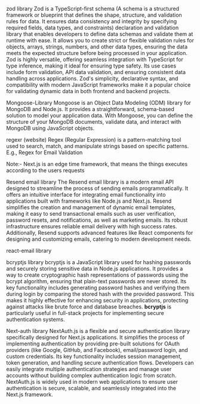zod library
    Zod is a TypeScript-first schema (A schema is a structured framework or blueprint that defines the shape, structure, and validation rules for data. It ensures data consistency and integrity by specifying required fields, data types, and constraints) declaration and validation library that enables developers to define data schemas and validate them at runtime with ease. It allows you to create strict or flexible validation rules for objects, arrays, strings, numbers, and other data types, ensuring the data meets the expected structure before being processed in your application. Zod is highly versatile, offering seamless integration with TypeScript for type inference, making it ideal for ensuring type safety. Its use cases include form validation, API data validation, and ensuring consistent data handling across applications. Zod's simplicity, declarative syntax, and compatibility with modern JavaScript frameworks make it a popular choice for validating dynamic data in both frontend and backend projects.

Mongoose-Library
    Mongoose is an Object Data Modeling (ODM) library for MongoDB and Node.js. It provides a straightforward, schema-based solution to model your application data. With Mongoose, you can define the structure of your MongoDB documents, validate data, and interact with MongoDB using JavaScript objects.

regexr (website)
    Regex (Regular Expression) is a pattern-matching tool used to search, match, and manipulate strings based on specific patterns.
    E.g., Regex for Email Validation

Note:- Next.js is an edge time framework, that means the things executes according to the users requests

Resend email library
    The Resend email library is a modern email API designed to streamline the process of sending emails programmatically. It offers an intuitive interface for integrating email functionality into applications built with frameworks like Node.js and Next.js. Resend simplifies the creation and management of dynamic email templates, making it easy to send transactional emails such as user verification, password resets, and notifications, as well as marketing emails. Its robust infrastructure ensures reliable email delivery with high success rates. Additionally, Resend supports advanced features like React components for designing and customizing emails, catering to modern development needs.

react-email library

bcryptjs library
    bcryptjs is a JavaScript library used for hashing passwords and securely storing sensitive data in Node.js applications. It provides a way to create cryptographic hash representations of passwords using the bcrypt algorithm, ensuring that plain-text passwords are never stored. Its key functionality includes generating password hashes and verifying them during login by comparing the stored hash with the provided password. This makes it highly effective for enhancing security in applications, protecting against attacks like brute force and database breaches. **bcryptjs** is particularly useful in full-stack projects for implementing secure authentication systems.

Next-auth library
    NextAuth.js is a flexible and secure authentication library specifically designed for Next.js applications. It simplifies the process of implementing authentication by providing pre-built solutions for OAuth providers (like Google, GitHub, and Facebook), email/password login, and custom credentials. Its key functionality includes session management, token generation, and handling secure authentication flows. Developers can easily integrate multiple authentication strategies and manage user accounts without building complex authentication logic from scratch. NextAuth.js is widely used in modern web applications to ensure user authentication is secure, scalable, and seamlessly integrated into the Next.js framework.